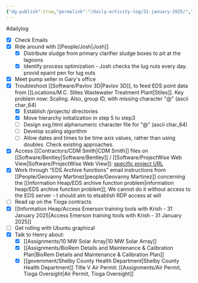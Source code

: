 ```yaml
---
{"dg-publish":true,"permalink":"/daily-activity-log/31-january-2025/","noteIcon":"","created":"2025-01-31T09:46:03.402-06:00"}
---
```


#dailylog 
- [x] Check Emails
- [x] Ride around with [[People/Josh\|Josh]]
	- [x] Distribute sludge from primary clarifier sludge boxes to pit at the lagoons
	- [x] Identify process optimization - Josh checks the lug nuts every day. provid epaint pen for lug nuts
- [x] Meet pump seller in Gary's office
- [x] Troubleshoot [[Software/Pavlov 3D\|Pavlov 3D]], to feed EDS point data from [[Locations/M.C. Stiles Wastewater Treatment Plant\|Stiles]]. Key problem now: Scaling. Also, group ID, with missing character "@" (ascii char_64)
	- [x] Establish /projects/ directories
	- [x] Move hierarchy initialization in step 5 to step3
	- [ ] Design svg.html alphanumeric character file for "@" (ascii char_64)
	- [ ] Develop scaling algorithm
	- [ ] Allow dates and times to be time axis values, rather than using doubles. Check existing approaches.
- [x] Access [[Contractors/CDM Smith\|CDM Smith]] files on [[Software/Bentley\|Software/Bentley]] / [[Software/ProjectWise Web View\|Software/ProjectWise Web View]]: [specific project URL](https://connect-projectwisewebview.bentley.com/connection/9ec17b8d957a12eaa066d17a77c184371328ab9e?project=22e9fe05-ab91-4d9c-9086-b0db16cffeea)
- [x] Work through "EDS Archive functions" email instructions from [[People/Geovanny Martinez\|people/Geovanny Martinez]] concerning the [[Information Heap/EDS archive function problem\|information heap/EDS archive function problem]]; We cannot do it without access to the EDS server - I should aim to etsablish RDP access at will
- [ ] Read up on the Tioga contracts
- [x] [[Information Heap/Access Emerson training tools with Krish - 31 January 2025\|Access Emerson training tools with Krish - 31 January 2025]]
- [ ] Get rolling with Ubuntu graphical
- [x] Talk to Henry about:
	- [x] [[Assignments/10 MW Solar Array\|10 MW Solar Array]]
	- [x] [[Assignments/BioRem Details and Maintenance & Calibration Plan\|BioRem Details and Maintenance & Calibration Plan]]
	- [x] [[government/Shelby County Health Department\|Shelby County Health Department]] Title V Air Permit: [[Assignments/Air Permit, Tioga Oversight\|Air Permit, Tioga Oversight]]
